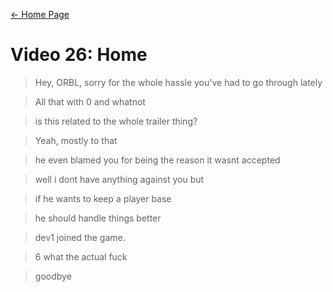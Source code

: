 [← Home Page](../README.md#4-chat-messages)

# Video 26: Home
> <dev6> Hey, ORBL, sorry for the whole hassle you've had to go through lately

> <dev6> All that with 0 and whatnot

> <orble> is this related to the whole trailer thing?

> <dev6> Yeah, mostly to that

> <dev6> he even blamed you for being the reason it wasnt accepted

> <orble> well i dont have anything against you but

> <orble> if he wants to keep a player base

> <orble> he should handle things better

> dev1 joined the game.

> <dev1> 6 what the actual fuck

> <orble> goodbye

